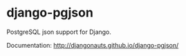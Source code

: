 # django-pgjson

PostgreSQL json support for Django.

Documentation: http://djangonauts.github.io/django-pgjson/
